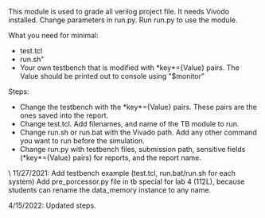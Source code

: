 This module is used to grade all verilog project file. It needs 
Vivodo installed. Change parameters in run.py. Run run.py to use
the module.

What you need for minimal:
- test.tcl
- run.sh"
- Your own testbench that is modified with \*key\*={Value} pairs. The Value should be printed out to console using "\$monitor"


Steps:
- Change the testbench with the \*key\*={Value} pairs. These pairs are the ones saved into the report.  
- Change test.tcl. Add filenames, and name of the TB module to run.
- Change run.sh or run.bat with the Vivado path. Add any other command you want to run before the simulation.
- Change run.py with testbench files, submission path, sensitive fields (\*key\*={Value} pairs) for reports, and the report name.




\\
11/27/2021:
Add testbench example (test.tcl, run.bat/run.sh for each system)
Add pre_porcessor.py file in tb special for lab 4 (112L), because 
students can rename the data_memory instance to any name. 

4/15/2022:
Updated steps. 
